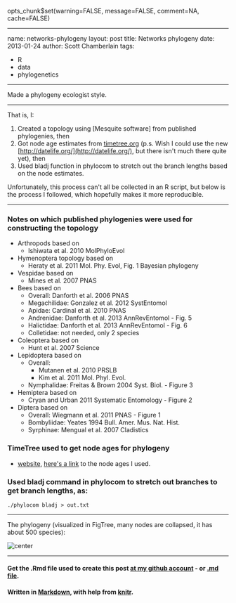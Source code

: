 opts_chunk$set(warning=FALSE, message=FALSE, comment=NA, cache=FALSE)

---
name: networks-phylogeny
layout: post
title: Networks phylogeny
date: 2013-01-24
author: Scott Chamberlain
tags: 
- R
- data
- phylogenetics
---

Made a phylogeny ecologist style. 
***************
That is, I: 

1. Created a topology using [Mesquite software] from published phylogenies, then
2. Got node age estimates from [timetree.org](http://timetree.org/) (p.s. Wish I could use the new [http://datelife.org/](http://datelife.org/), but there isn't much there quite yet), then
3. Used bladj function in phylocom to stretch out the branch lengths based on the node estimates.

Unfortunately, this process can't all be collected in an R script, but below is the process I followed, which hopefully makes it more reproducible.

***************

### Notes on which published phylogenies were used for constructing the topology
+ Arthropods based on 
	+ Ishiwata et al. 2010 MolPhyloEvol
+ Hymenoptera topology based on
	+ Heraty et al. 2011 Mol. Phy. Evol, Fig. 1 Bayesian phylogeny
+ Vespidae based on
	+ Mines et al. 2007 PNAS
+ Bees based on 
	+ Overall: Danforth et al. 2006 PNAS
	+ Megachilidae: Gonzalez et al. 2012 SystEntomol
	+ Apidae: Cardinal et al. 2010 PNAS
	+ Andrenidae: Danforth et al. 2013 AnnRevEntomol - Fig. 5
	+ Halictidae: Danforth et al. 2013 AnnRevEntomol - Fig. 6
	+ Colletidae: not needed, only 2 species
+ Coleoptera based on 
	+ Hunt et al. 2007 Science
+ Lepidoptera based on
	+ Overall: 
		+ Mutanen et al. 2010 PRSLB
		+ Kim et al. 2011 Mol. Phyl. Evol. 
	+ Nymphalidae: Freitas & Brown 2004 Syst. Biol. - Figure 3
+ Hemiptera based on
	+ Cryan and Urban 2011 Systematic Entomology - Figure 2
+ Diptera based on
	+ Overall: Wiegmann et al. 2011 PNAS - Figure 1
	+ Bombyliidae: Yeates 1994 Bull. Amer. Mus. Nat. Hist.
	+ Syrphinae: Mengual et al. 2007 Cladistics

### TimeTree used to get node ages for phylogeny
+ [website](http://timetree.org/), [here's a link]() to the node ages I used.

### Used bladj command in phylocom to stretch out branches to get branch lengths, as:
`./phylocom bladj > out.txt`

***************

The phylogeny (visualized in FigTree, many nodes are collapsed, it has about 500 species):

![center](https://raw.github.com/sckott/sckott.github.com/master/img/phylogeny.png)

*********
#### Get the .Rmd file used to create this post [at my github account](https://github.com/sckott/scott/blob/gh-pages/_drafts/2013-01-24-networks-phylogeny.Rmd) - or [.md file](https://github.com/sckott/scott/blob/gh-pages/_posts/2013-01-24-networks-phylogeny.md).

#### Written in [Markdown](http://daringfireball.net/projects/markdown/), with help from [knitr](http://yihui.name/knitr/).
